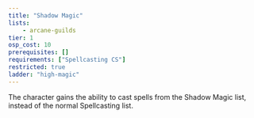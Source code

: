 ```yaml
---
title: "Shadow Magic"
lists:
    - arcane-guilds
tier: 1
osp_cost: 10
prerequisites: []
requirements: ["Spellcasting CS"]
restricted: true
ladder: "high-magic"
---
```

The character gains the ability to cast spells from the Shadow Magic list, instead of the normal Spellcasting list.